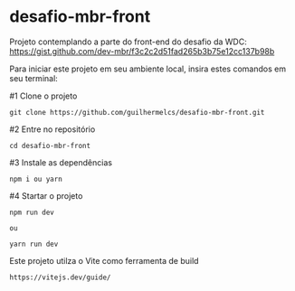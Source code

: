 # desafio-mbr-front

Projeto contemplando a parte do front-end do desafio da WDC: https://gist.github.com/dev-mbr/f3c2c2d51fad265b3b75e12cc137b98b

Para iniciar este projeto em seu ambiente local, insira estes comandos em seu terminal:

#1 Clone o projeto
    
    git clone https://github.com/guilhermelcs/desafio-mbr-front.git
  
#2 Entre no repositório
   
    cd desafio-mbr-front
  
#3 Instale as dependências
    
    npm i ou yarn
 
#4 Startar o projeto
    
    npm run dev
    
    ou
    
    yarn run dev
 
Este projeto utilza o Vite como ferramenta de build
    
    https://vitejs.dev/guide/
